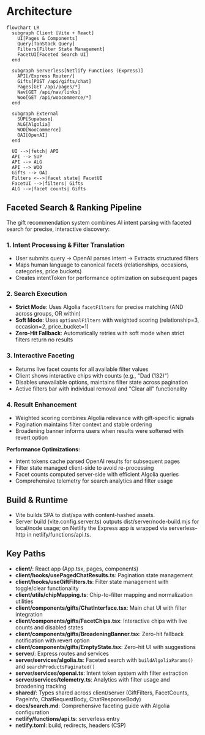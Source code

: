 # Architecture

```mermaid
flowchart LR
  subgraph Client [Vite + React]
    UI[Pages & Components]
    Query[TanStack Query]
    Filters[Filter State Management]
    FacetUI[Faceted Search UI]
  end

  subgraph Serverless[Netlify Functions (Express)]
    API[/Express Router/]
    Gifts[POST /api/gifts/chat]
    Pages[GET /api/pages/*]
    Nav[GET /api/nav/links]
    Woo[GET /api/woocommerce/*]
  end

  subgraph External
    SUP[Supabase]
    ALG[Algolia]
    WOO[WooCommerce]
    OAI[OpenAI]
  end

  UI -->|fetch| API
  API --> SUP
  API --> ALG
  API --> WOO
  Gifts --> OAI
  Filters <-->|facet state| FacetUI
  FacetUI -->|filters| Gifts
  ALG -->|facet counts| Gifts
```

## Faceted Search & Ranking Pipeline

The gift recommendation system combines AI intent parsing with faceted search for precise, interactive discovery:

### 1. **Intent Processing & Filter Translation**
- User submits query → OpenAI parses intent → Extracts structured filters
- Maps human language to canonical facets (relationships, occasions, categories, price buckets)
- Creates intentToken for performance optimization on subsequent pages

### 2. **Search Execution**
- **Strict Mode**: Uses Algolia `facetFilters` for precise matching (AND across groups, OR within)
- **Soft Mode**: Uses `optionalFilters` with weighted scoring (relationship=3, occasion=2, price_bucket=1)
- **Zero-Hit Fallback**: Automatically retries with soft mode when strict filters return no results

### 3. **Interactive Faceting**
- Returns live facet counts for all available filter values
- Client shows interactive chips with counts (e.g., "Dad (132)")
- Disables unavailable options, maintains filter state across pagination
- Active filters bar with individual removal and "Clear all" functionality

### 4. **Result Enhancement**
- Weighted scoring combines Algolia relevance with gift-specific signals
- Pagination maintains filter context and stable ordering
- Broadening banner informs users when results were softened with revert option

**Performance Optimizations:**
- Intent tokens cache parsed OpenAI results for subsequent pages
- Filter state managed client-side to avoid re-processing
- Facet counts computed server-side with efficient Algolia queries
- Comprehensive telemetry for search analytics and filter usage

## Build & Runtime
- Vite builds SPA to dist/spa with content-hashed assets.
- Server build (vite.config.server.ts) outputs dist/server/node-build.mjs for local/node usage; on Netlify the Express app is wrapped via serverless-http in netlify/functions/api.ts.

## Key Paths
- **client/**: React app (App.tsx, pages, components)
- **client/hooks/usePagedChatResults.ts**: Pagination state management
- **client/hooks/useGiftFilters.ts**: Filter state management with toggle/clear functionality
- **client/utils/chipMapping.ts**: Chip-to-filter mapping and normalization utilities
- **client/components/gifts/ChatInterface.tsx**: Main chat UI with filter integration
- **client/components/gifts/FacetChips.tsx**: Interactive chips with live counts and disabled states
- **client/components/gifts/BroadeningBanner.tsx**: Zero-hit fallback notification with revert option
- **client/components/gifts/EmptyState.tsx**: Zero-hit UI with suggestions
- **server/**: Express routes and services
- **server/services/algolia.ts**: Faceted search with `buildAlgoliaParams()` and `searchProductsPaginated()`
- **server/services/openai.ts**: Intent token system with filter extraction
- **server/services/telemetry.ts**: Analytics with filter usage and broadening tracking
- **shared/**: Types shared across client/server (GiftFilters, FacetCounts, PageInfo, ChatRequestBody, ChatResponseBody)
- **docs/search.md**: Comprehensive faceting guide with Algolia configuration
- **netlify/functions/api.ts**: serverless entry
- **netlify.toml**: build, redirects, headers (CSP)
